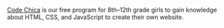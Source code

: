 [Code Chica](./) is our free program for 8th–12th grade girls to gain knowledge
about HTML, CSS, and JavaScript to create their own website.
